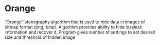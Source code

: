 Orange
======

"Orange" stenography algorithm that is used to hide data in images of bitmap format (png, bmp). Algorithm provides ability to hide lossless information and recover it. Program gives number of settings to set desired size and threshold of hidden image
